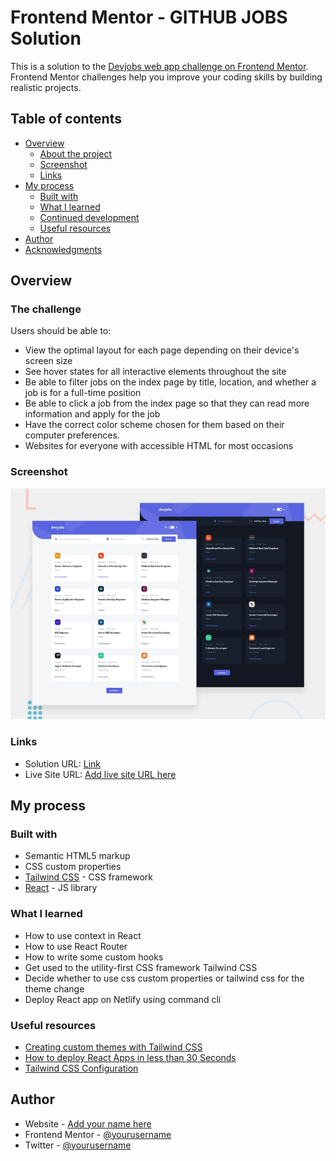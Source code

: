 # Frontend Mentor - GITHUB JOBS Solution

This is a solution to the [Devjobs web app challenge on Frontend Mentor](https://www.frontendmentor.io/challenges/devjobs-web-app-HuvC_LP4l). Frontend Mentor challenges help you improve your coding skills by building realistic projects.

## Table of contents

- [Overview](#overview)
  - [About the project](#the-challenge)
  - [Screenshot](#screenshot)
  - [Links](#links)
- [My process](#my-process)
  - [Built with](#built-with)
  - [What I learned](#what-i-learned)
  - [Continued development](#continued-development)
  - [Useful resources](#useful-resources)
- [Author](#author)
- [Acknowledgments](#acknowledgments)

## Overview

### The challenge

Users should be able to:

- View the optimal layout for each page depending on their device's screen size
- See hover states for all interactive elements throughout the site
- Be able to filter jobs on the index page by title, location, and whether a job is for a full-time position
- Be able to click a job from the index page so that they can read more information and apply for the job
- Have the correct color scheme chosen for them based on their computer preferences.
- Websites for everyone with accessible HTML for most occasions

### Screenshot

![](./screenshot.jpg)

### Links

- Solution URL: [Link](https://github.com/gerichilli/frontendmentor.io/tree/main/04%20devjobs-web-app)
- Live Site URL: [Add live site URL here](https://your-live-site-url.com)

## My process

### Built with

- Semantic HTML5 markup
- CSS custom properties
- [Tailwind CSS](https://tailwindcss.com/) - CSS framework
- [React](https://reactjs.org/) - JS library

### What I learned

- How to use context in React
- How to use React Router
- How to write some custom hooks
- Get used to the utility-first CSS framework Tailwind CSS
- Decide whether to use css custom properties or tailwind css for the theme change
- Deploy React app on Netlify using command cli

### Useful resources

- [Creating custom themes with Tailwind CSS](https://blog.logrocket.com/creating-custom-themes-tailwind-css/)
- [How to deploy React Apps in less than 30 Seconds](https://www.netlify.com/blog/2016/07/22/deploy-react-apps-in-less-than-30-seconds/)
- [Tailwind CSS Configuration](https://tailwindcss.com/docs/configuration)

## Author

- Website - [Add your name here](https://www.your-site.com)
- Frontend Mentor - [@yourusername](https://www.frontendmentor.io/profile/yourusername)
- Twitter - [@yourusername](https://www.twitter.com/yourusername)
